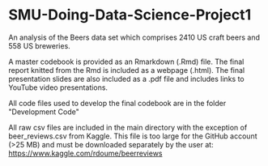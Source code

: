 # SMU-Doing-Data-Science-Project1
An analysis of the Beers data set which comprises 2410 US craft beers and 558 US breweries. 

A master codebook is provided as an Rmarkdown (.Rmd) file.  The final report knitted from the Rmd is included as a webpage (.html).  The final presentation slides are also included as a .pdf file and includes links to YouTube video presentations.

All code files used to develop the final codebook are in the folder "Development Code"

All raw csv files are included in the main directory with the exception of beer_reviews.csv from Kaggle.  This file is too large for the GitHub account (>25 MB) and must be downloaded separately by the user at: https://www.kaggle.com/rdoume/beerreviews
